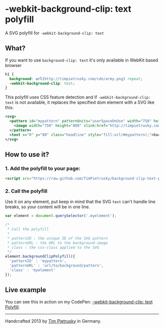 # -webkit-background-clip: text polyfill

A SVG polyfill for ```-webkit-background-clip: text```

## What?

If you want to use ```background-clip: text``` it's only available in WebKit based browser

```css
h1 {
  background: url(http://timpietrusky.com/cdn/army.png) repeat;
  -webkit-background-clip: text;
}
```

This polyfill uses CSS feature detection and if ```-webkit-background-clip: text``` is not available, it replaces the specified dom element with a SVG like this:

```xml
<svg>
  <pattern id="mypattern" patternUnits="userSpaceOnUse" width="750" height="800">
    <image width="750" height="800" xlink:href="http://timpietrusky.com/cdn/army.png"></image>
  </pattern>
  <text x="0" y="80" class="headline" style="fill:url(#mypattern);">background-clip: text | Polyfill</text>
</svg>
```

## How to use it?

### 1. Add the polyfill to your page:

```html
<script src="https://raw.github.com/TimPietrusky/background-clip-text-polyfill/master/background-clip-text-polyfill.js"></script>
```

### 2. Call the polyfill

Use it on any element, put keep in mind that the SVG ```text``` can't handle line breaks, so your content will be in one line.

```javascript
var element = document.querySelector('.myelement'); 

/*
 * Call the polyfill
 *
 * patternID : the unique ID of the SVG pattern
 * patternURL : the URL to the background-image
 * class : the css-class applied to the SVG
 */
element.backgroundClipPolyfill({
  'patternID' : 'mypattern',
  'patternURL' : 'url/to/background/pattern',
  'class' : 'myelement'
});
```

## Live example

You can see this in action on my CodePen: [-webkit-background-clip: text Polyfill](http://codepen.io/TimPietrusky/pen/cnvBk). 

--------

Handcrafted 2013 by [Tim Pietrusky](http://timpietrusky.com) in Germany.
